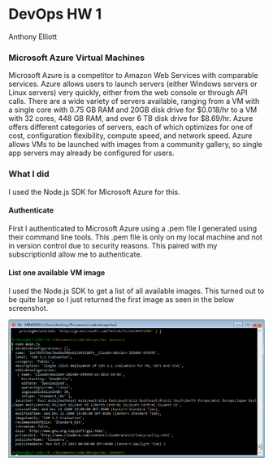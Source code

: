DevOps HW 1
====
Anthony Elliott

### Microsoft Azure Virtual Machines
Microsoft Azure is a competitor to Amazon Web Services with comparable services.  Azure allows users to launch servers (either Windows servers or Linux servers) very quickly, either from the web console or through API calls.  There are a wide variety of servers available, ranging from a VM with a single core with 0.75 GB RAM and 20GB disk drive for $0.018/hr to a VM with 32 cores, 448 GB RAM, and over 6 TB disk drive for $8.69/hr.  Azure offers different categories of servers, each of which optimizes for one of cost, configuration flexibility, compute speed, and network speed.  Azure allows VMs to be launched with images from a community gallery, so single app servers may already be configured for users.

### What I did
I used the Node.js SDK for Microsoft Azure for this.

#### Authenticate
First I authenticated to Microsoft Azure using a .pem file I generated using their command line tools. This .pem file is only on my local machine and not in version control due to security reasons. This paired with my subscriptionId allow me to authenticate.

#### List one available VM image
I used the Node.js SDK to get a list of all available images. This turned out to be quite large so I just returned the first image as seen in the below screenshot.

![Screenshot](azureImage.png)